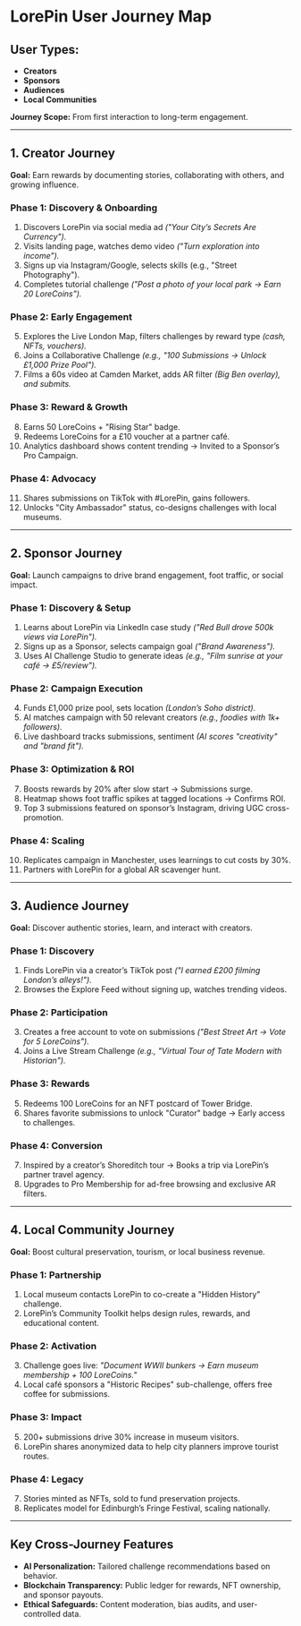 # LorePin User Journey Map

## User Types: 
- **Creators**
- **Sponsors**
- **Audiences**
- **Local Communities**

**Journey Scope:** From first interaction to long-term engagement.

---

## 1. Creator Journey
**Goal:** Earn rewards by documenting stories, collaborating with others, and growing influence.

### Phase 1: Discovery & Onboarding
1. Discovers LorePin via social media ad _("Your City’s Secrets Are Currency")._
2. Visits landing page, watches demo video _("Turn exploration into income")._
3. Signs up via Instagram/Google, selects skills (e.g., "Street Photography").
4. Completes tutorial challenge _("Post a photo of your local park → Earn 20 LoreCoins")._

### Phase 2: Early Engagement
5. Explores the Live London Map, filters challenges by reward type _(cash, NFTs, vouchers)._
6. Joins a Collaborative Challenge _(e.g., "100 Submissions → Unlock £1,000 Prize Pool")._
7. Films a 60s video at Camden Market, adds AR filter _(Big Ben overlay), and submits._

### Phase 3: Reward & Growth
8. Earns 50 LoreCoins + "Rising Star" badge.
9. Redeems LoreCoins for a £10 voucher at a partner café.
10. Analytics dashboard shows content trending → Invited to a Sponsor’s Pro Campaign.

### Phase 4: Advocacy
11. Shares submissions on TikTok with #LorePin, gains followers.
12. Unlocks "City Ambassador" status, co-designs challenges with local museums.

---

## 2. Sponsor Journey
**Goal:** Launch campaigns to drive brand engagement, foot traffic, or social impact.

### Phase 1: Discovery & Setup
1. Learns about LorePin via LinkedIn case study _("Red Bull drove 500k views via LorePin")._
2. Signs up as a Sponsor, selects campaign goal _("Brand Awareness")._
3. Uses AI Challenge Studio to generate ideas _(e.g., "Film sunrise at your café → £5/review")._

### Phase 2: Campaign Execution
4. Funds £1,000 prize pool, sets location _(London’s Soho district)._ 
5. AI matches campaign with 50 relevant creators _(e.g., foodies with 1k+ followers)._
6. Live dashboard tracks submissions, sentiment _(AI scores "creativity" and "brand fit")._

### Phase 3: Optimization & ROI
7. Boosts rewards by 20% after slow start → Submissions surge.
8. Heatmap shows foot traffic spikes at tagged locations → Confirms ROI.
9. Top 3 submissions featured on sponsor’s Instagram, driving UGC cross-promotion.

### Phase 4: Scaling
10. Replicates campaign in Manchester, uses learnings to cut costs by 30%.
11. Partners with LorePin for a global AR scavenger hunt.

---

## 3. Audience Journey
**Goal:** Discover authentic stories, learn, and interact with creators.

### Phase 1: Discovery
1. Finds LorePin via a creator’s TikTok post _("I earned £200 filming London’s alleys!")._
2. Browses the Explore Feed without signing up, watches trending videos.

### Phase 2: Participation
3. Creates a free account to vote on submissions _("Best Street Art → Vote for 5 LoreCoins")._
4. Joins a Live Stream Challenge _(e.g., "Virtual Tour of Tate Modern with Historian")._

### Phase 3: Rewards
5. Redeems 100 LoreCoins for an NFT postcard of Tower Bridge.
6. Shares favorite submissions to unlock "Curator" badge → Early access to challenges.

### Phase 4: Conversion
7. Inspired by a creator’s Shoreditch tour → Books a trip via LorePin’s partner travel agency.
8. Upgrades to Pro Membership for ad-free browsing and exclusive AR filters.

---

## 4. Local Community Journey
**Goal:** Boost cultural preservation, tourism, or local business revenue.

### Phase 1: Partnership
1. Local museum contacts LorePin to co-create a "Hidden History" challenge.
2. LorePin’s Community Toolkit helps design rules, rewards, and educational content.

### Phase 2: Activation
3. Challenge goes live: _"Document WWII bunkers → Earn museum membership + 100 LoreCoins."_
4. Local café sponsors a "Historic Recipes" sub-challenge, offers free coffee for submissions.

### Phase 3: Impact
5. 200+ submissions drive 30% increase in museum visitors.
6. LorePin shares anonymized data to help city planners improve tourist routes.

### Phase 4: Legacy
7. Stories minted as NFTs, sold to fund preservation projects.
8. Replicates model for Edinburgh’s Fringe Festival, scaling nationally.

---

## Key Cross-Journey Features
- **AI Personalization:** Tailored challenge recommendations based on behavior.
- **Blockchain Transparency:** Public ledger for rewards, NFT ownership, and sponsor payouts.
- **Ethical Safeguards:** Content moderation, bias audits, and user-controlled data.
